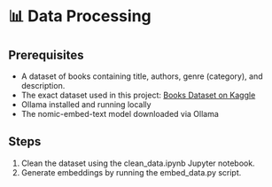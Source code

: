 # 📊 Data Processing

## Prerequisites

- A dataset of books containing title, authors, genre (category), and description.
- The exact dataset used in this project: [Books Dataset on Kaggle](https://www.kaggle.com/datasets/elvinrustam/books-dataset)
- Ollama installed and running locally
- The nomic-embed-text model downloaded via Ollama

## Steps

1. Clean the dataset using the clean_data.ipynb Jupyter notebook.
2. Generate embeddings by running the embed_data.py script.
